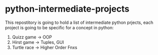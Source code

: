 # python-intermediate-projects
This repostitory is going to hold a list of intermediate python prjects, each project is going to be specific for a concept in python:
1. Quizz game -> OOP
2. Hirst game -> Tuples, GUI
3. Turtle race -> Higher Order Fnxs
